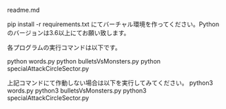 readme.md

pip install -r requirements.txt
にてバーチャル環境を作ってください。Pythonのバージョンは3.6以上にてお願い致します。

各プログラムの実行コマンドは以下です。

python words.py
python bulletsVsMonsters.py
python specialAttackCircleSector.py

上記コマンドにて作動しない場合は以下を実行してみてください。
python3 words.py
python3 bulletsVsMonsters.py
python3 specialAttackCircleSector.py


